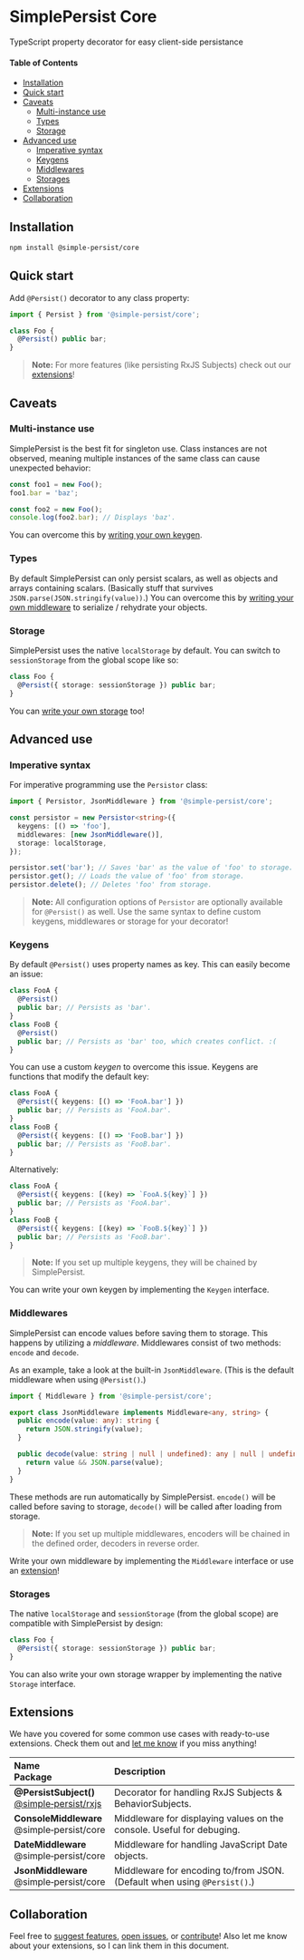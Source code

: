 # SimplePersist Core
TypeScript property decorator for easy client-side persistance

#### Table of Contents
* [Installation](#installation)
* [Quick start](#quick-start)
* [Caveats](#caveats)
  * [Multi-instance use](#multi-instance-use)
  * [Types](#types)
  * [Storage](#storage)
* [Advanced use](#advanced-use)
  * [Imperative syntax](#imperative-syntax)
  * [Keygens](#keygens)
  * [Middlewares](#middlewares)
  * [Storages](#storages)
* [Extensions](#extensions)
* [Collaboration](#collaboration)

## Installation
```bash
npm install @simple-persist/core
```

## Quick start
Add `@Persist()` decorator to any class property:
```ts
import { Persist } from '@simple-persist/core';

class Foo {
  @Persist() public bar;
}
```
> **Note:** For more features (like persisting RxJS Subjects) check out our [extensions](#extensions)!

## Caveats

### Multi-instance use
SimplePersist is the best fit for singleton use. Class instances are not observed, meaning multiple instances of the same class can cause unexpected behavior:
```ts
const foo1 = new Foo();
foo1.bar = 'baz';

const foo2 = new Foo();
console.log(foo2.bar); // Displays 'baz'.
```
You can overcome this by [writing your own keygen](#keygens).

### Types
By default SimplePersist can only persist scalars, as well as objects and arrays containing scalars. (Basically stuff that survives `JSON.parse(JSON.stringify(value))`.) You can overcome this by [writing your own middleware](#middlewares) to serialize / rehydrate your objects.
### Storage
SimplePersist uses the native `localStorage` by default. You can switch to `sessionStorage` from the global scope like so:
```ts
class Foo {
  @Persist({ storage: sessionStorage }) public bar;
}
```
You can [write your own storage](#storages) too!

## Advanced use

### Imperative syntax
For imperative programming use the `Persistor` class:
```ts
import { Persistor, JsonMiddleware } from '@simple-persist/core';

const persistor = new Persistor<string>({
  keygens: [() => 'foo'],
  middlewares: [new JsonMiddleware()],
  storage: localStorage,
});

persistor.set('bar'); // Saves 'bar' as the value of 'foo' to storage.
persistor.get(); // Loads the value of 'foo' from storage.
persistor.delete(); // Deletes 'foo' from storage.
```
> **Note:**  All configuration options of `Persistor` are optionally available for `@Persist()` as well.
> Use the same syntax to define custom keygens, middlewares or storage for your decorator!

### Keygens
By default `@Persist()` uses property names as key. This can easily become an issue:
```ts
class FooA {
  @Persist()
  public bar; // Persists as 'bar'.
}
class FooB {
  @Persist()
  public bar; // Persists as 'bar' too, which creates conflict. :(
}
```
You can use a custom *keygen* to overcome this issue. Keygens are functions that modify the default key:
```ts
class FooA {
  @Persist({ keygens: [() => 'FooA.bar'] })
  public bar; // Persists as 'FooA.bar'.
}
class FooB {
  @Persist({ keygens: [() => 'FooB.bar'] })
  public bar; // Persists as 'FooB.bar'.
}
```
Alternatively:
```ts
class FooA {
  @Persist({ keygens: [(key) => `FooA.${key}`] })
  public bar; // Persists as 'FooA.bar'.
}
class FooB {
  @Persist({ keygens: [(key) => `FooB.${key}`] })
  public bar; // Persists as 'FooB.bar'.
}
```
> **Note:**  If you set up multiple keygens, they will be chained by SimplePersist.

You can write your own keygen by implementing the `Keygen` interface.

### Middlewares
SimplePersist can encode values before saving them to storage. This happens by utilizing a *middleware*. Middlewares consist of two methods: `encode` and `decode`.

As an example, take a look at the built-in `JsonMiddleware`. (This is the default middleware when using `@Persist()`.)
```ts
import { Middleware } from '@simple-persist/core';

export class JsonMiddleware implements Middleware<any, string> {
  public encode(value: any): string {
    return JSON.stringify(value);
  }

  public decode(value: string | null | undefined): any | null | undefined {
    return value && JSON.parse(value);
  }
}
```
These methods are run automatically by SimplePersist. `encode()` will be called before saving to storage, `decode()` will be called after loading from storage.

> **Note:**  If you set up multiple middlewares, encoders will be chained in the defined order, decoders in reverse order.

Write your own middleware by implementing the `Middleware` interface or use an [extension](#extensions)!

### Storages
The native `localStorage` and `sessionStorage` (from the global scope) are compatible with SimplePersist by design:
```ts
class Foo {
  @Persist({ storage: sessionStorage }) public bar;
}
```

You can also write your own storage wrapper by implementing the native `Storage` interface.

## Extensions
We have you covered for some common use cases with ready-to-use extensions. Check them out and [let me know](https://github.com/kobalazs) if you miss anything!

| Name<br>Package  | Description  |
|:---|:---|
| **@PersistSubject()**<br>[@simple&#8209;persist/rxjs](https://www.npmjs.com/package/@simple-persist/rxjs)  | Decorator for handling RxJS Subjects & BehaviorSubjects.  |
| **ConsoleMiddleware**<br>@simple&#8209;persist/core  | Middleware for displaying values on the console. Useful for debuging.  |
| **DateMiddleware**<br>@simple&#8209;persist/core  | Middleware for handling JavaScript Date objects.  |
| **JsonMiddleware**<br>@simple&#8209;persist/core  | Middleware for encoding to/from JSON. (Default when using `@Persist()`.) |

## Collaboration

Feel free to [suggest features](https://github.com/kobalazs), [open issues](https://github.com/kobalazs/simple-persist/issues), or [contribute](https://github.com/kobalazs/simple-persist/pulls)! Also let me know about your extensions, so I can link them in this document.

